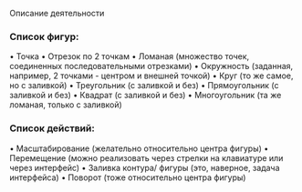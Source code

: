 Описание деятельности

### Список фигур:
• Точка
• Отрезок по 2 точкам
• Ломаная (множество точек, соединенных последовательными отрезками)
• Окружность (заданная, например, 2 точками - центром и внешней точкой)
• Круг (то же самое, но с заливкой)
• Треугольник (с заливкой и без)
• Прямоугольник (с заливкой и без)
• Квадрат (с заливкой и без)
• Многоугольник (та же ломаная, только с заливкой)

### Список действий:
• Масштабирование (желательно относительно центра фигуры)
• Перемещение (можно реализовать через стрелки на клавиатуре или через интерфейс)
• Заливка контура/ фигуры (это, наверное, задача интерфейса)
• Поворот (тоже относительно центра фигуры)
